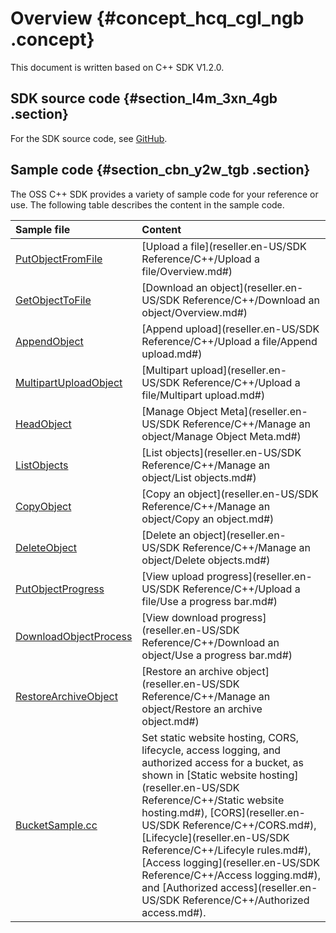 # Overview {#concept_hcq_cgl_ngb .concept}

This document is written based on C++ SDK V1.2.0.

## SDK source code {#section_l4m_3xn_4gb .section}

For the SDK source code, see [GitHub](https://github.com/aliyun/aliyun-oss-cpp-sdk).

## Sample code {#section_cbn_y2w_tgb .section}

The OSS C++ SDK provides a variety of sample code for your reference or use. The following table describes the content in the sample code.

|Sample file|Content|
|:----------|:------|
| [PutObjectFromFile](https://github.com/aliyun/aliyun-oss-cpp-sdk/blob/16a995a66b14f236e7fed9787e2dc0bb463d6e47/sample/src/object/ObjectSample.cc#L81)| [Upload a file](reseller.en-US/SDK Reference/C++/Upload a file/Overview.md#)|
| [GetObjectToFile](https://github.com/aliyun/aliyun-oss-cpp-sdk/blob/16a995a66b14f236e7fed9787e2dc0bb463d6e47/sample/src/object/ObjectSample.cc#L106) |[Download an object](reseller.en-US/SDK Reference/C++/Download an object/Overview.md#) |
|[AppendObject](https://github.com/aliyun/aliyun-oss-cpp-sdk/blob/16a995a66b14f236e7fed9787e2dc0bb463d6e47/sample/src/object/ObjectSample.cc#L258)| [Append upload](reseller.en-US/SDK Reference/C++/Upload a file/Append upload.md#) |
| [MultipartUploadObject](https://github.com/aliyun/aliyun-oss-cpp-sdk/blob/16a995a66b14f236e7fed9787e2dc0bb463d6e47/sample/src/object/ObjectSample.cc#L542)| [Multipart upload](reseller.en-US/SDK Reference/C++/Upload a file/Multipart upload.md#) |
|[HeadObject](https://github.com/aliyun/aliyun-oss-cpp-sdk/blob/16a995a66b14f236e7fed9787e2dc0bb463d6e47/sample/src/object/ObjectSample.cc#L206)| [Manage Object Meta](reseller.en-US/SDK Reference/C++/Manage an object/Manage Object Meta.md#) |
| [ListObjects](https://github.com/aliyun/aliyun-oss-cpp-sdk/blob/16a995a66b14f236e7fed9787e2dc0bb463d6e47/sample/src/bucket/BucketSample.cc#L261) | [List objects](reseller.en-US/SDK Reference/C++/Manage an object/List objects.md#) |
|[CopyObject](https://github.com/aliyun/aliyun-oss-cpp-sdk/blob/16a995a66b14f236e7fed9787e2dc0bb463d6e47/sample/src/object/ObjectSample.cc#L632)|[Copy an object](reseller.en-US/SDK Reference/C++/Manage an object/Copy an object.md#)|
|[DeleteObject](https://github.com/aliyun/aliyun-oss-cpp-sdk/blob/16a995a66b14f236e7fed9787e2dc0bb463d6e47/sample/src/object/ObjectSample.cc#L119)| [Delete an object](reseller.en-US/SDK Reference/C++/Manage an object/Delete objects.md#) |
| [PutObjectProgress](https://github.com/aliyun/aliyun-oss-cpp-sdk/blob/16a995a66b14f236e7fed9787e2dc0bb463d6e47/sample/src/object/ObjectSample.cc#L318) |[View upload progress](reseller.en-US/SDK Reference/C++/Upload a file/Use a progress bar.md#)|
|[DownloadObjectProcess](https://github.com/aliyun/aliyun-oss-cpp-sdk/blob/16a995a66b14f236e7fed9787e2dc0bb463d6e47/sample/src/object/ObjectSample.cc#L414)|[View download progress](reseller.en-US/SDK Reference/C++/Download an object/Use a progress bar.md#)|
|[RestoreArchiveObject](https://github.com/aliyun/aliyun-oss-cpp-sdk/blob/16a995a66b14f236e7fed9787e2dc0bb463d6e47/sample/src/object/ObjectSample.cc#L598)|[Restore an archive object](reseller.en-US/SDK Reference/C++/Manage an object/Restore an archive object.md#)|
|[BucketSample.cc](https://github.com/aliyun/aliyun-oss-cpp-sdk/blob/master/sample/src/bucket/BucketSample.cc)|Set static website hosting, CORS, lifecycle, access logging, and authorized access for a bucket, as shown in [Static website hosting](reseller.en-US/SDK Reference/C++/Static website hosting.md#), [CORS](reseller.en-US/SDK Reference/C++/CORS.md#), [Lifecycle](reseller.en-US/SDK Reference/C++/Lifecyle rules.md#), [Access logging](reseller.en-US/SDK Reference/C++/Access logging.md#), and [Authorized access](reseller.en-US/SDK Reference/C++/Authorized access.md#).|

